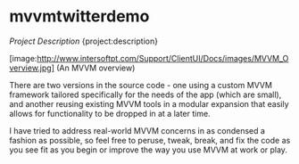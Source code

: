 # mvvmtwitterdemo
*Project Description*
{project:description}

[image:http://www.intersoftpt.com/Support/ClientUI/Docs/images/MVVM_Overview.jpg]
(An MVVM overview)

There are two versions in the source code - one using a custom MVVM framework tailored specifically for the needs of the app (which are small), and another reusing existing MVVM tools in a modular expansion that easily allows for functionality to be dropped in at a later time.

I have tried to address real-world MVVM concerns in as condensed a fashion as possible, so feel free to peruse, tweak, break, and fix the code as you see fit as you begin or improve the way you use MVVM at work or play.
